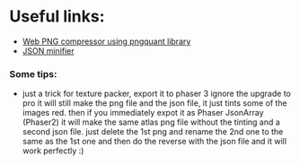 # Useful links:
- [Web PNG compressor using pngquant library][1]
- [JSON minifier][2]

[1]: https://imageoptim.com/online
[2]: https://codebeautify.org/jsonminifier

### Some tips:

- just a trick for texture packer, export it to phaser 3 ignore the upgrade to pro it will still make the png file and the json file, it just tints some of the images red. then if you immediately expot it as Phaser JsonArray (Phaser2) it will make the same atlas png file without the tinting and a second json file. just delete the 1st png and rename the 2nd one to the same as the 1st one and then do the reverse with the json file and it will work perfectly :)
